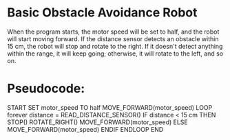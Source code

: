 # Basic Obstacle Avoidance Robot
When the program starts, the motor speed will be set to half, 
and the robot will start moving forward. 
If the distance sensor detects an obstacle within 15 cm, the robot will stop and rotate to the right. 
If it doesn't detect anything within the range, it will keep going; otherwise, it will rotate to the left, and so on.
# Pseudocode: 

START
SET motor_speed TO half
MOVE_FORWARD(motor_speed)
LOOP forever
    distance = READ_DISTANCE_SENSOR()
    IF distance < 15 cm THEN
        STOP()
        ROTATE_RIGHT()
        MOVE_FORWARD(motor_speed)
    ELSE
        MOVE_FORWARD(motor_speed)
    ENDIF
ENDLOOP
END
